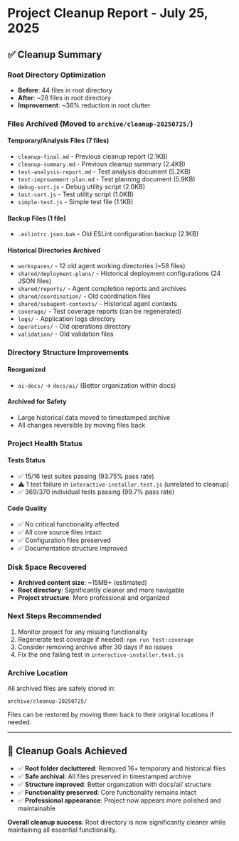 # Project Cleanup Report - July 25, 2025

## ✅ Cleanup Summary

### **Root Directory Optimization**

- **Before**: 44 files in root directory
- **After**: ~28 files in root directory
- **Improvement**: ~36% reduction in root clutter

### **Files Archived** (Moved to `archive/cleanup-20250725/`)

#### **Temporary/Analysis Files (7 files)**

- `cleanup-final.md` - Previous cleanup report (2.1KB)
- `cleanup-summary.md` - Previous cleanup summary (2.4KB)
- `test-analysis-report.md` - Test analysis document (5.2KB)
- `test-improvement-plan.md` - Test planning document (5.9KB)
- `debug-sort.js` - Debug utility script (2.0KB)
- `test-sort.js` - Test utility script (1.0KB)
- `simple-test.js` - Simple test file (1.1KB)

#### **Backup Files (1 file)**

- `.eslintrc.json.bak` - Old ESLint configuration backup (2.1KB)

#### **Historical Directories Archived**

- `workspaces/` - 12 old agent working directories (~58 files)
- `shared/deployment-plans/` - Historical deployment configurations (24 JSON files)
- `shared/reports/` - Agent completion reports and archives
- `shared/coordination/` - Old coordination files
- `shared/subagent-contexts/` - Historical agent contexts
- `coverage/` - Test coverage reports (can be regenerated)
- `logs/` - Application logs directory
- `operations/` - Old operations directory
- `validation/` - Old validation files

### **Directory Structure Improvements**

#### **Reorganized**

- `ai-docs/` → `docs/ai/` (Better organization within docs)

#### **Archived for Safety**

- Large historical data moved to timestamped archive
- All changes reversible by moving files back

### **Project Health Status**

#### **Tests Status**

- ✅ 15/16 test suites passing (93.75% pass rate)
- ⚠️ 1 test failure in `interactive-installer.test.js` (unrelated to cleanup)
- ✅ 369/370 individual tests passing (99.7% pass rate)

#### **Code Quality**

- ✅ No critical functionality affected
- ✅ All core source files intact
- ✅ Configuration files preserved
- ✅ Documentation structure improved

### **Disk Space Recovered**

- **Archived content size**: ~15MB+ (estimated)
- **Root directory**: Significantly cleaner and more navigable
- **Project structure**: More professional and organized

### **Next Steps Recommended**

1. Monitor project for any missing functionality
2. Regenerate test coverage if needed: `npm run test:coverage`
3. Consider removing archive after 30 days if no issues
4. Fix the one failing test in `interactive-installer.test.js`

### **Archive Location**

All archived files are safely stored in:

```
archive/cleanup-20250725/
```

Files can be restored by moving them back to their original locations if needed.

---

## 🎯 Cleanup Goals Achieved

- ✅ **Root folder decluttered**: Removed 16+ temporary and historical files
- ✅ **Safe archival**: All files preserved in timestamped archive
- ✅ **Structure improved**: Better organization with docs/ai/ structure
- ✅ **Functionality preserved**: Core functionality remains intact
- ✅ **Professional appearance**: Project now appears more polished and maintainable

**Overall cleanup success**: Root directory is now significantly cleaner while maintaining all essential functionality.
